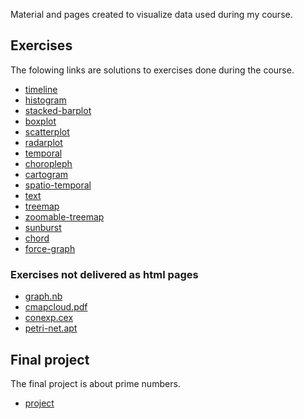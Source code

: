 Material and pages created to visualize data used
during my course.


## Exercises

The folowing links are solutions to exercises done
during the course.

- [timeline](1-timeline.html)
- [histogram](2-histogram.html)
- [stacked-barplot](3-stacked-barplot.html)
- [boxplot](4-boxplot.html)
- [scatterplot](5-scatterplot.html)
- [radarplot](6-radarplot.html)
- [temporal](8-temporal.html)
- [choropleph](9-choropleph.html)
- [cartogram](10-cartogram.html)
- [spatio-temporal](11-spatio-temporal.html)
- [text](12-text.html)
- [treemap](13-treemap.html)
- [zoomable-treemap](13-zoomable-treemap.html)
- [sunburst](14-sunburst.html)
- [chord](15-chord.html)
- [force-graph](16-force-graph.html)


### Exercises not delivered as html pages

- [graph.nb](graph.nb)
- [cmapcloud.pdf](cmapcloud.pdf)
- [conexp.cex](conexp.cex)
- [petri-net.apt](petri-net.apt)


## Final project

The final project is about prime numbers.

- [project](project.html)
